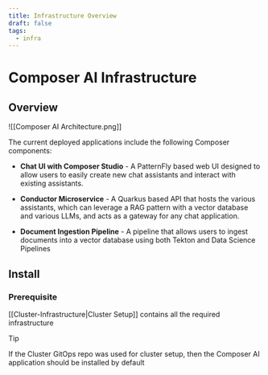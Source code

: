 ```yaml
---
title: Infrastructure Overview
draft: false
tags:
  - infra
---
```


# Composer AI Infrastructure

## Overview

  

![[Composer AI Architecture.png]]

The current deployed applications include the following Composer components:

- **Chat UI with Composer Studio** - A PatternFly based web UI designed to allow users to easily create new chat assistants and interact with existing assistants.
    
- **Conductor Microservice** - A Quarkus based API that hosts the various assistants, which can leverage a RAG pattern with a vector database and various LLMs, and acts as a gateway for any chat application.
    
- **Document Ingestion Pipeline** - A pipeline that allows users to ingest documents into a vector database using both Tekton and Data Science Pipelines

## Install

### Prerequisite

[[Cluster-Infrastructure|Cluster Setup]] contains all the required infrastructure

> [!Tip]
> If the Cluster GitOps repo was used for cluster setup, then the Composer AI application should be installed by default
